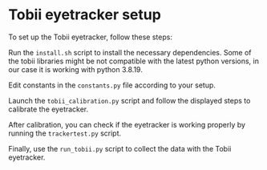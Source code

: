 # Tobii eyetracker setup
To set up the Tobii eyetracker, follow these steps:

Run the `install.sh` script to install the necessary dependencies. Some of the tobii libraries might be not compatible with the latest python versions, in our case it is working with python 3.8.19.

Edit constants in the `constants.py` file according to your setup.

Launch the `tobii_calibration.py` script and follow the displayed steps to calibrate the eyetracker.

After calibration, you can check if the eyetracker is working properly by running the `trackertest.py` script.

Finally, use the `run_tobii.py` script to collect the data with the Tobii eyetracker.
